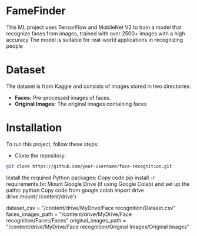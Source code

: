 # FameFinder
This ML project uses TensorFlow and MobileNet V2 to train a model that recognize faces from images, trained with over 2500+ images with a high accuracy
The model is suitable for real-world applications in recognizing people

# Dataset
The dataset is from Kaggle and consists of images stored in two directories:
- **Faces:** Pre-processed images of faces.
- **Original Images:** The original images containing faces

# Installation
To run this project, follow these steps:

- Clone the repository:
```bash
git clone https://github.com/your-username/face-recognition.git
```
Install the required Python packages:
Copy code
pip install -r requirements.txt
Mount Google Drive (if using Google Colab) and set up the paths:
python
Copy code
from google.colab import drive
drive.mount('/content/drive')

dataset_csv = "/content/drive/MyDrive/Face recognition/Dataset.csv"
faces_images_path = "/content/drive/MyDrive/Face recognition/Faces/Faces"
original_images_path = "/content/drive/MyDrive/Face recognition/Original Images/Original Images"
